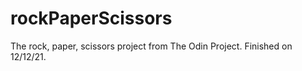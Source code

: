 # rockPaperScissors

The rock, paper, scissors project from The Odin Project.  Finished on 12/12/21.

